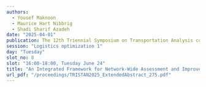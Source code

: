 ```yaml
---
authors:
  - Yousef Maknoon
  - Maurice Hart Nibbrig
  - Shadi Sharif Azadeh
date: "2025-04-01"
publication: The 12th Triennial Symposium on Transportation Analysis conference
session: "Logistics optimization 1"
day: "Tuesday"
slot_no: 8
slot: "16:00-18:00, Tuesday June 24"
title: "An Integrated Framework for Network-Wide Assessment and Improvement of Supply Chain Resilience"
url_pdf: "/proceedings/TRISTAN2025_ExtendedAbstract_275.pdf"
---
```

